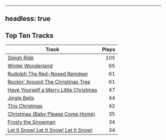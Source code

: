
---
headless: true
---

## Top Ten Tracks

| Track | Plays |
| --- |  ---: |
|[Sleigh Ride](/songs/sleigh-ride)| 105|
|[Winter Wonderland](/songs/winter-wonderland)| 65|
|[Rudolph The Red-Nosed Reindeer](/songs/rudolph-the-red-nosed-reindeer)| 61|
|[Rockin' Around The Christmas Tree](/songs/rockin-around-the-christmas-tree)| 61|
|[Have Yourself a Merry Little Christmas](/songs/have-yourself-a-merry-little-christmas)| 47|
|[Jingle Bells](/songs/jingle-bells)| 44|
|[This Christmas](/songs/this-christmas)| 42|
|[Christmas (Baby Please Come Home)](/songs/christmas-baby-please-come-home)| 35|
|[Frosty the Snowman](/songs/frosty-the-snowman)| 34|
|[Let It Snow! Let It Snow! Let It Snow!](/songs/let-it-snow-let-it-snow-let-it-snow)| 34|
